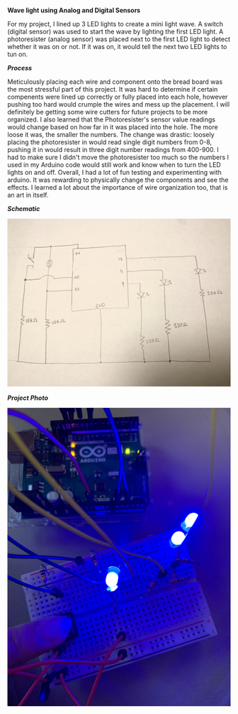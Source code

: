 **Wave light using Analog and Digital Sensors** 

For my project, I lined up 3 LED lights to create a mini light wave. A switch (digital sensor) was used to start the wave by lighting the first LED light. A photoresister (analog sensor) was placed next to the first LED light to detect whether it was on or not. If it was on, it would tell the next two LED lights to tun on. 

***Process***

Meticulously placing each wire and component onto the bread board was the most stressful part of this project. It was hard to determine if certain compenents were lined up correctly or fully placed into each hole, however pushing too hard would crumple the wires and mess up the placement. I will definitely be getting some wire cutters for future projects to be more organized. I also learned that the Photoresister's sensor value readings would change based on how far in it was placed into the hole. The more loose it was, the smaller the numbers. The change was drastic: loosely placing the photoresister in would read single digit numbers from 0-8, pushing it in would result in three digit number readings from 400-900. I had to make sure I didn't move the photoresister too much so the numbers I used in my Arduino code would still work and know when to turn the LED lights on and off. Overall, I had a lot of fun testing and experimenting with arduino. It was rewarding to physically change the components and see the effects. I learned a lot about the importance of wire organization too, that is an art in itself. 

***Schematic***

![](schematic.jpg)

***Project Photo***

![](project.jpeg)

